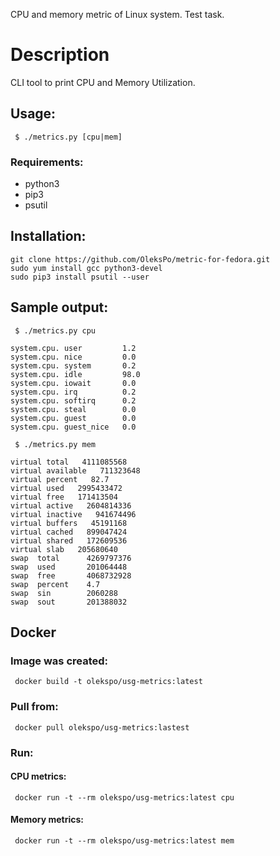 CPU and memory metric of Linux system. Test task.

# Description

CLI tool to print CPU and Memory Utilization.

## Usage:
```
 $ ./metrics.py [cpu|mem]
```

### Requirements:

* python3
* pip3
* psutil

## Installation:
```
git clone https://github.com/OleksPo/metric-for-fedora.git
sudo yum install gcc python3-devel
sudo pip3 install psutil --user
```

## Sample output:
```
 $ ./metrics.py cpu

system.cpu. user         1.2
system.cpu. nice         0.0
system.cpu. system       0.2
system.cpu. idle         98.0
system.cpu. iowait       0.0
system.cpu. irq          0.2
system.cpu. softirq      0.2
system.cpu. steal        0.0
system.cpu. guest        0.0
system.cpu. guest_nice   0.0
```

```
 $ ./metrics.py mem

virtual total   4111085568
virtual available   711323648
virtual percent   82.7
virtual used   2995433472
virtual free   171413504
virtual active   2604814336
virtual inactive   941674496
virtual buffers   45191168
virtual cached   899047424
virtual shared   172609536
virtual slab   205680640
swap  total      4269797376
swap  used       201064448
swap  free       4068732928
swap  percent    4.7
swap  sin        2060288
swap  sout       201388032
```

## Docker

### Image was created:
```
 docker build -t olekspo/usg-metrics:latest
```

### Pull from:
```
 docker pull olekspo/usg-metrics:lastest
```

### Run:

#### CPU metrics:
```
 docker run -t --rm olekspo/usg-metrics:latest cpu 
```
#### Memory metrics:
```
 docker run -t --rm olekspo/usg-metrics:latest mem 
```
